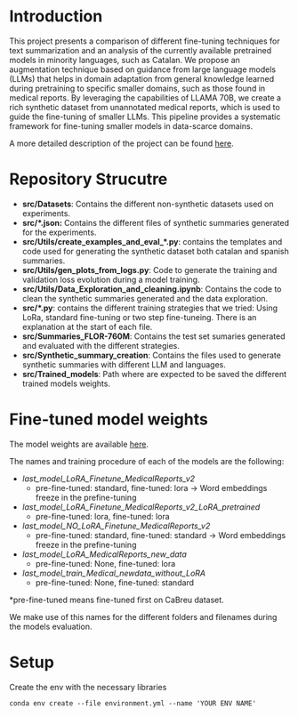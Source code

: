 # Introduction

This project presents a comparison of different fine-tuning techniques for text summarization and an analysis of the currently available pretrained models in minority languages, such as Catalan. We propose an augmentation technique based on guidance from large language models (LLMs) that helps in domain adaptation from general knowledge learned during pretraining to specific smaller domains, such as those found in medical reports. By leveraging the capabilities of LLAMA 70B, we create a rich synthetic dataset from unannotated medical reports, which is used to guide the fine-tuning of smaller LLMs. This pipeline provides a systematic framework for fine-tuning smaller models in data-scarce domains.

A more detailed description of the project can be found [here](https://uab-my.sharepoint.com/:b:/g/personal/1523726_uab_cat/EajJ-LkzdnhBmF-npeYAL0kB8RmtREyLqSTeMfRxY1SXDg?e=QrEnTI).


# Repository Strucutre

- **src/Datasets**: Contains the different non-synthetic datasets used on experiments.
- **src/*.json:** Contains the different files of synthetic summaries generated for the experiments.
- **src/Utils/create_examples_and_eval_*.py**: contains the templates and code used for generating the synthetic dataset both catalan and spanish summaries.
- **src/Utils/gen_plots_from_logs.py**: Code to generate the training and validation loss evolution during a model training.
- **src/Utils/Data_Exploration_and_cleaning.ipynb**: Contains the code to clean the synthetic summaries generated and the data exploration.
- **src/*.py**: contains the different training strategies that we tried: Using LoRa, standard fine-tuning or two step fine-tuneing. There is an explanation at the start of each file.
- **src/Summaries_FLOR-760M**: Contains the test set sumaries generated and evaluated with the different strategies.
- **src/Synthetic_summary_creation**: Contains the files used to generate synthetic summaries with different LLM and languages.
- **src/Trained_models**: Path where are expected to be saved the different trained models weights.

# Fine-tuned model weights

The model weights are available [here](https://uab-my.sharepoint.com/:u:/g/personal/1523726_uab_cat/ES-1e_5T1dxCvAq7LfDwbVUBDqJmml5zcaer5QZaxtr1wQ?e=y5tK0r).

The names and training procedure of each of the models are the following:
- *last_model_LoRA_Finetune_MedicalReports_v2*                    
    - pre-fine-tuned: standard,  fine-tuned: lora  -> Word embeddings freeze in the prefine-tuning 
- *last_model_LoRA_Finetune_MedicalReports_v2_LoRA_pretrained*   
    - pre-fine-tuned: lora,      fine-tuned: lora 
- *last_model_NO_LoRA_Finetune_MedicalReports_v2*                 
    - pre-fine-tuned: standard,  fine-tuned: standard -> Word embeddings freeze in the prefine-tuning 
- *last_model_LoRA_MedicalReports_new_data*                       
    - pre-fine-tuned: None,      fine-tuned: lora 
- *last_model_train_Medical_newdata_without_LoRA*                 
    - pre-fine-tuned: None,      fine-tuned: standard

*pre-fine-tuned means fine-tuned first on CaBreu dataset. 

We make use of this names for the different folders and filenames during the models evaluation.

# Setup

Create the env with the necessary libraries
```
conda env create --file environment.yml --name 'YOUR ENV NAME'
```
